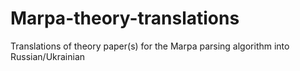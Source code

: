 # Marpa-theory-translations
Translations of theory paper(s) for the Marpa parsing algorithm into Russian/Ukrainian
